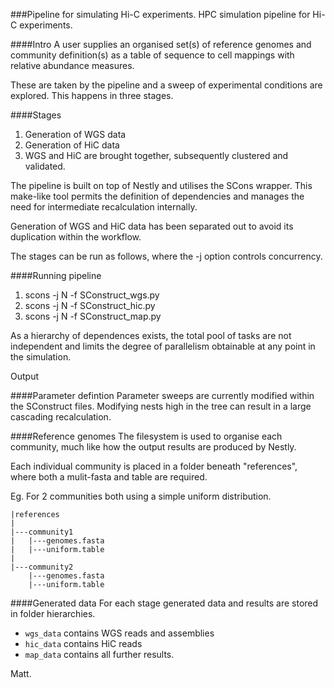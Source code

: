 ###Pipeline for simulating Hi-C experiments.
HPC simulation pipeline for Hi-C experiments.

####Intro
A user supplies an organised set(s) of reference genomes and community definition(s) as a table of sequence to cell mappings with relative abundance measures.

These are taken by the pipeline and a sweep of experimental conditions are explored. This happens in three stages.

####Stages
1. Generation of WGS data  
2. Generation of HiC data  
3. WGS and HiC are brought together, subsequently clustered and validated.  

The pipeline is built on top of Nestly and utilises the SCons wrapper. This make-like tool permits the definition of dependencies and manages the need for intermediate recalculation internally.

Generation of WGS and HiC data has been separated out to avoid its duplication within the workflow.

The stages can be run as follows, where the -j option controls concurrency.

####Running pipeline
1. scons -j N -f SConstruct_wgs.py  
2. scons -j N -f SConstruct_hic.py  
3. scons -j N -f SConstruct_map.py  

As a hierarchy of dependences exists, the total pool of tasks are not independent and limits the degree of parallelism obtainable at any point in the simulation.

Output

####Parameter defintion
Parameter sweeps are currently modified within the SConstruct files. Modifying nests high in the tree can result in a large cascading recalculation.

####Reference genomes
The filesystem is used to organise each community, much like how the output results are produced by Nestly.

Each individual community is placed in a folder beneath "references", where both a mulit-fasta and table are required.

Eg. For 2 communities both using a simple uniform distribution.

```
|references
|
|---community1
|   |---genomes.fasta
|   |---uniform.table
|
|---community2
    |---genomes.fasta
    |---uniform.table
```

####Generated data
For each stage generated data and results are stored in folder hierarchies.

- `wgs_data` contains WGS reads and assemblies  
- `hic_data` contains HiC reads  
- `map_data` contains all further results.  

Matt.